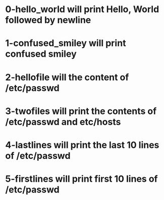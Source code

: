 # 0-hello_world will print Hello, World followed by newline
# 1-confused_smiley will print confused smiley
# 2-hellofile will the content of /etc/passwd
# 3-twofiles will print the contents of /etc/passwd and etc/hosts
# 4-lastlines will print the last 10 lines of /etc/passwd
# 5-firstlines will print first 10 lines of /etc/passwd

